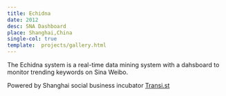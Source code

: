 ```yaml
---
title: Echidna
date: 2012
desc: SNA Dashboard
place: Shanghai,China
single-col: true
template:  projects/gallery.html
---
```


The Echidna system is a real-time data mining system with a dahsboard to monitor trending keywords on Sina Weibo.

Powered by Shanghai social business incubator [Transi.st](http://transi.st/)
